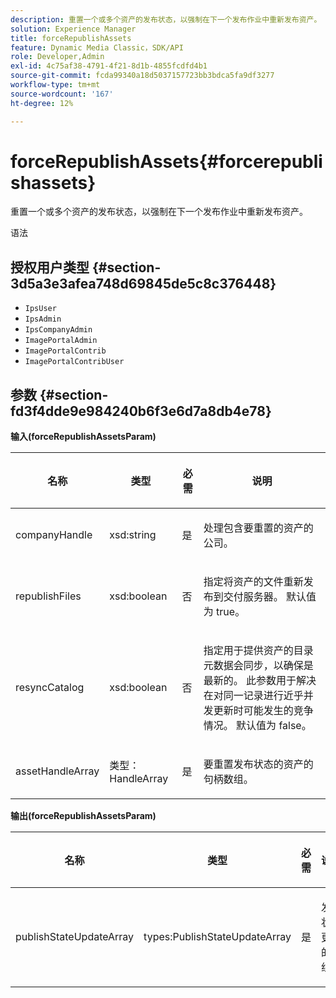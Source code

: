 ```yaml
---
description: 重置一个或多个资产的发布状态，以强制在下一个发布作业中重新发布资产。
solution: Experience Manager
title: forceRepublishAssets
feature: Dynamic Media Classic，SDK/API
role: Developer,Admin
exl-id: 4c75af38-4791-4f21-8d1b-4855fcdfd4b1
source-git-commit: fcda99340a18d5037157723bb3bdca5fa9df3277
workflow-type: tm+mt
source-wordcount: '167'
ht-degree: 12%

---
```


# forceRepublishAssets{#forcerepublishassets}

重置一个或多个资产的发布状态，以强制在下一个发布作业中重新发布资产。

语法

## 授权用户类型 {#section-3d5a3e3afea748d69845de5c8c376448}

* `IpsUser`
* `IpsAdmin`
* `IpsCompanyAdmin`
* `ImagePortalAdmin`
* `ImagePortalContrib`
* `ImagePortalContribUser`

## 参数 {#section-fd3f4dde9e984240b6f3e6d7a8db4e78}

**输入(forceRepublishAssetsParam)**

<table id="table_742D67AD77554904976EC4A07A0CBC64"> 
 <thead> 
  <tr> 
   <th colname="col1" class="entry"> <p>名称 </p> </th> 
   <th colname="col2" class="entry"> <p>类型 </p> </th> 
   <th colname="col3" class="entry"> <p>必需 </p> </th> 
   <th colname="col4" class="entry"> <p>说明 </p> </th> 
  </tr> 
 </thead>
 <tbody> 
  <tr> 
   <td colname="col1"> <span class="codeph"> <span class="varname"> companyHandle</span> </span> </td> 
   <td colname="col2"> <span class="codeph"> xsd:string</span> </td> 
   <td colname="col3"> <p>是 </p> </td> 
   <td colname="col4"> <p>处理包含要重置的资产的公司。 </p> </td> 
  </tr> 
  <tr> 
   <td colname="col1"><span class="codeph"> <span class="varname"> republishFiles</span> </span> </td> 
   <td colname="col2"><span class="codeph"> xsd:boolean</span> </td> 
   <td colname="col3"> <p>否 </p> </td> 
   <td colname="col4"> <p>指定将资产的文件重新发布到交付服务器。 默认值为<span class="codeph"> true</span>。 </p> </td> 
  </tr> 
  <tr> 
   <td colname="col1"><span class="codeph"> <span class="varname"> resyncCatalog</span> </span> </td> 
   <td colname="col2"><span class="codeph"> xsd:boolean</span> </td> 
   <td colname="col3"> <p>否 </p> </td> 
   <td colname="col4"> <p>指定用于提供资产的目录元数据会同步，以确保是最新的。 此参数用于解决在对同一记录进行近乎并发更新时可能发生的竞争情况。 默认值为<span class="codeph"> false</span>。 </p> </td> 
  </tr> 
  <tr> 
   <td colname="col1"> <span class="codeph"> <span class="varname"> assetHandleArray</span> </span> </td> 
   <td colname="col2"> <span class="codeph"> 类型：HandleArray</span> </td> 
   <td colname="col3"> <p>是 </p> </td> 
   <td colname="col4"> <p>要重置发布状态的资产的句柄数组。 </p> </td> 
  </tr> 
 </tbody> 
</table>

**输出(forceRepublishAssetsParam)**

<table id="table_78E74186669F477E9E2D837D58A789DC"> 
 <thead> 
  <tr> 
   <th colname="col1" class="entry"> <p>名称 </p> </th> 
   <th colname="col2" class="entry"> <p>类型 </p> </th> 
   <th colname="col3" class="entry"> <p>必需 </p> </th> 
   <th colname="col4" class="entry"> <p>说明 </p> </th> 
  </tr> 
 </thead>
 <tbody> 
  <tr> 
   <td colname="col1"> <span class="codeph"> <span class="varname"> publishStateUpdateArray</span> </span> </td> 
   <td colname="col2"> <span class="codeph"> types:PublishStateUpdateArray</span> </td> 
   <td colname="col3"> <p>是 </p> </td> 
   <td colname="col4"> <p>发布状态更新的数组。 </p> </td> 
  </tr> 
 </tbody> 
</table>
